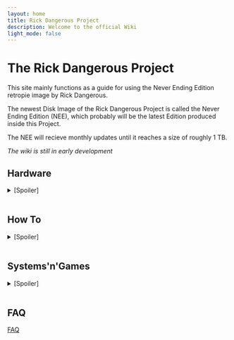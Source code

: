 ```yaml
---
layout: home
title: Rick Dangerous Project
description: Welcome to the official Wiki
light_mode: false
---
```


# The Rick Dangerous Project

  This site mainly functions as a guide for using the Never Ending Edition retropie image by Rick Dangerous.
  
  The newest Disk Image of the Rick Dangerous Project is called the Never Ending Edition (NEE), which probably will be the latest Edition produced inside this Project.
  
  The NEE will recieve monthly updates until it reaches a size of roughly 1 TB.
  
  *The wiki is still in early development*




## Hardware
<details>
  <summary>[Spoiler]</summary>
</br>
  
  [NEE Recommended](/docs/hardware/hardware.md)
  
  [RickDangerous' setup](/docs/hardware/ricks_setup.md)
</details></br>




## How To

<details>
  <summary>[Spoiler]</summary>
</br>

  [How To Begin](/docs/guides/beginning.md)
  
  [How To Controller](/docs/guides/controller.md)
  
  [How To Terminal](/docs/guides/terminal.md)
  
  [How To EmulationStation](/docs/guides/emulationstation.md)
  
  [How To Games](/docs/guides/games.md)

  [How To RetroPie](/docs/guides/retropie.md)
  
</details></br>




## Systems'n'Games
<details>
  <summary>[Spoiler]</summary>
</br>

  [NEE Included Systems](/docs/systems/current.md)

  [NEE Future Additions](/docs/systems/future.md)

  [NEE Featured Genres](/docs/systems/genres.md)
</details></br>




## FAQ

[FAQ](/docs/FAQ.md)

